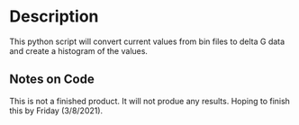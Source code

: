 # Description

This python script will convert current values from bin files to delta G data and create a histogram of the values.

## Notes on Code

This is not a finished product. It will not produe any results. Hoping to finish this by Friday (3/8/2021).
